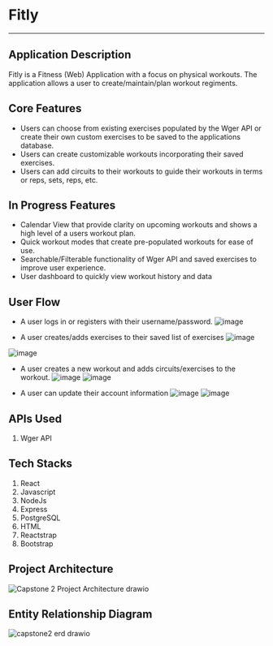 # Fitly
---

## Application Description
Fitly is a Fitness (Web) Application with a focus on physical workouts. The application allows a user to create/maintain/plan workout regiments.

## Core Features
- Users can choose from existing exercises populated by the Wger API or create their own custom exercises to be saved to the applications database.
- Users can create customizable workouts incorporating their saved exercises.
- Users can add circuits to their workouts to guide their workouts in terms or reps, sets, reps, etc.

## In Progress Features
- Calendar View that provide clarity on upcoming workouts and shows a high level of a users workout plan.
- Quick workout modes that create pre-populated workouts for ease of use.
- Searchable/Filterable functionality of Wger API and saved exercises to improve user experience.
- User dashboard to quickly view workout history and data

## User Flow
- A user logs in or registers with their username/password.
  ![image](https://github.com/user-attachments/assets/18e75450-b8eb-4299-83b5-0cc469269648)


- A user creates/adds exercises to their saved list of exercises
  ![image](https://github.com/user-attachments/assets/518ffb8c-e264-41a5-8363-28d5150ab2b9)

![image](https://github.com/user-attachments/assets/35538260-6a49-461b-826e-b1b5225b4b70)

- A user creates a new workout and adds circuits/exercises to the workout.
  ![image](https://github.com/user-attachments/assets/4cbe5dd5-12a3-4a94-9f98-429c9f57d768)
![image](https://github.com/user-attachments/assets/ce12a108-6946-4f98-a62d-8407f5392087)

- A user can update their account information
  ![image](https://github.com/user-attachments/assets/cc0e9f91-c7b3-4bf5-b707-39598ab0d66b)
![image](https://github.com/user-attachments/assets/98a3512d-e126-4835-b42a-5d5cf97f5998)


## APIs Used
1. Wger API

## Tech Stacks
1. React
2. Javascript
3. NodeJs
4. Express
5. PostgreSQL
6. HTML
7. Reactstrap
8. Bootstrap

## Project Architecture
![Capstone 2 Project Architecture drawio](https://github.com/user-attachments/assets/51c39074-2d32-4ad4-b8d7-d295f1e28627)


## Entity Relationship Diagram
![capstone2 erd drawio](https://github.com/user-attachments/assets/50034fad-1f14-4531-867f-a7c8364f2d2b)

